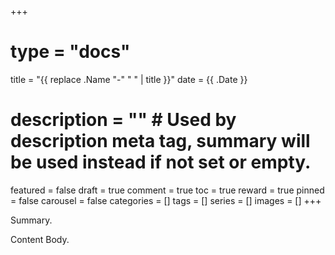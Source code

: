 +++
# type = "docs"
title = "{{ replace .Name "-" " " | title }}"
date = {{ .Date }}
# description = "" # Used by description meta tag, summary will be used instead if not set or empty.
featured = false
draft = true
comment = true
toc = true
reward = true
pinned = false
carousel = false
categories = []
tags = []
series = []
images = []
+++

Summary.

<!--more-->

Content Body.
